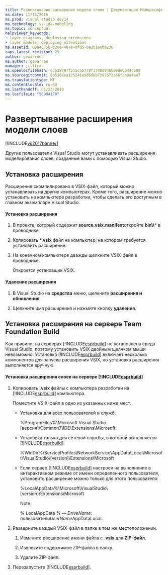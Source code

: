 ```yaml
---
title: Развертывание расширения модели слоев | Документация Майкрософт
ms.date: 11/15/2016
ms.prod: visual-studio-dev14
ms.technology: vs-ide-modeling
ms.topic: conceptual
helpviewer_keywords:
- layer diagrams, deploying extensions
- layer models, deploying extensions
ms.assetid: 00a4675b-d20e-487e-8fd5-be2b1e0ba238
caps.latest.revision: 29
author: gewarren
ms.author: gewarren
manager: jillfra
ms.openlocfilehash: 63538797f335cab770f3748d946b08de6b44c609
ms.sourcegitcommit: 8b538eea125241e9d6d8b7297b72a66faa9a4a47
ms.translationtype: MT
ms.contentlocale: ru-RU
ms.lasthandoff: 01/23/2019
ms.locfileid: "58994170"
---
```

# <a name="deploy-a-layer-model-extension"></a>Развертывание расширения модели слоев
[!INCLUDE[vs2017banner](../includes/vs2017banner.md)]

Другие пользователи Visual Studio могут устанавливать расширения моделирования слоев, созданные вами с помощью Visual Studio.  
  
## <a name="installing-your-extension"></a>Установка расширения  
 Расширение скомпилировано в VSIX-файл, который можно устанавливать на других компьютерах. Кроме того, расширение можно установить на компьютере разработки, чтобы сделать его доступным в главном экземпляре Visual Studio.  
  
#### <a name="to-install-the-extension"></a>Установка расширения  
  
1. В проекте, который содержит **source.vsix.manifest**откройте **bin\\\\*** в проводнике.  
  
2. Копировать  **\*.vsix** файл на компьютер, на котором требуется установить расширение.  
  
3. На конечном компьютере дважды щелкните VSIX-файл в проводнике.  
  
    Откроется установщик VSIX.  
  
#### <a name="to-uninstall-the-extension"></a>Удаление расширения  
  
1.  В Visual Studio на **средства** меню, щелкните **расширения и обновления**.  
  
2.  Щелкните имя расширения и нажмите кнопку **удаления**.  
  
## <a name="installing-an-extension-on-a-team-foundation-build-server"></a>Установка расширения на сервере Team Foundation Build  
 Как правило, на серверах [!INCLUDE[esprbuild](../includes/esprbuild-md.md)] не установлена среда Visual Studio, поэтому установить VSIX двойным щелчком мыши невозможно. Установка [!INCLUDE[esprbuild](../includes/esprbuild-md.md)] включает несколько компонентов для запуска расширения VSIX, но установка расширения выполняется вручную.  
  
#### <a name="to-install-your-layer-extension-on-a-includeesprbuildincludesesprbuild-mdmd-server"></a>Установка расширения слоев на сервере [!INCLUDE[esprbuild](../includes/esprbuild-md.md)]  
  
1.  Копировать **.vsix** файлы с компьютера разработки на [!INCLUDE[esprbuild](../includes/esprbuild-md.md)] компьютера.  
  
     Поместите VSIX-файл в одно из указанных ниже мест.  
  
    -   Установка для всех пользователей и служб:  
  
         %ProgramFiles%\Microsoft Visual Studio [версия]\Common7\IDE\Extensions\Microsoft  
  
    -   Установка только для сетевой службы, в которой выполняется [!INCLUDE[esprbuild](../includes/esprbuild-md.md)]:  
  
         %WinDir%\ServiceProfiles\NetworkService\AppData\Local\Microsoft\VisualStudio\\[version]\Extensions\Microsoft  
  
    -   Если сервер [!INCLUDE[esprbuild](../includes/esprbuild-md.md)] настроен на выполнение в интерактивном режиме от имени определенного пользователя, установить расширение можно только для этого пользователя:  
  
         %LocalAppData%\Microsoft\VisualStudio\\[version]\Extensions\Microsoft  
  
        > [!NOTE]
        >  % LocalAppData % — *DriveName*: пользователи*UserName*AppDataLocal.  
  
2.  Разверните каждый VSIX-файл в папке в том же местоположении.  
  
    1.  Измените расширение имени файла с **.vsix** для **ZIP-файл**.  
  
    2.  Извлеките содержимое ZIP-файла в папку.  
  
    3.  Удалите ZIP-файл.  
  
3.  Перезапустите [!INCLUDE[esprbuild](../includes/esprbuild-md.md)].
